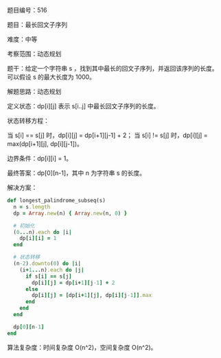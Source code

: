 题目编号：516

题目：最长回文子序列

难度：中等

考察范围：动态规划

题干：给定一个字符串 s ，找到其中最长的回文子序列，并返回该序列的长度。可以假设 s 的最大长度为 1000。

解题思路：动态规划

定义状态：dp[i][j] 表示 s[i..j] 中最长回文子序列的长度。

状态转移方程：

当 s[i] == s[j] 时，dp[i][j] = dp[i+1][j-1] + 2；
当 s[i] != s[j] 时，dp[i][j] = max(dp[i+1][j], dp[i][j-1])。

边界条件：dp[i][i] = 1。

最终答案：dp[0][n-1]，其中 n 为字符串 s 的长度。

解决方案：

```ruby
def longest_palindrome_subseq(s)
  n = s.length
  dp = Array.new(n) { Array.new(n, 0) }

  # 初始化
  (0...n).each do |i|
    dp[i][i] = 1
  end

  # 状态转移
  (n-2).downto(0) do |i|
    (i+1...n).each do |j|
      if s[i] == s[j]
        dp[i][j] = dp[i+1][j-1] + 2
      else
        dp[i][j] = [dp[i+1][j], dp[i][j-1]].max
      end
    end
  end

  dp[0][n-1]
end
```

算法复杂度：时间复杂度 O(n^2)，空间复杂度 O(n^2)。
